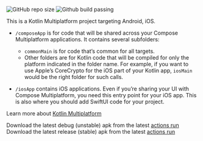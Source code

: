 ![GitHub repo size](https://img.shields.io/github/repo-size/raphdf201/techapp)
![Github build passing](https://github.com/raphdf201/techapp/actions/workflows/debug.yml/badge.svg)

This is a Kotlin Multiplatform project targeting Android, iOS.

* `/composeApp` is for code that will be shared across your Compose Multiplatform applications.
  It contains several subfolders:
    - `commonMain` is for code that’s common for all targets.
    - Other folders are for Kotlin code that will be compiled for only the platform indicated in the
      folder name.
      For example, if you want to use Apple’s CoreCrypto for the iOS part of your Kotlin app,
      `iosMain` would be the right folder for such calls.

* `/iosApp` contains iOS applications. Even if you’re sharing your UI with Compose Multiplatform,
  you need this entry point for your iOS app. This is also where you should add SwiftUI code for
  your project.

Learn more about [Kotlin Multiplatform](https://www.jetbrains.com/help/kotlin-multiplatform-dev/get-started.html)

Download the latest debug (unstable) apk from the latest [actions run](https://github.com/Raphdf201/techApp/actions/workflows/debug.yml?query=is%3Asuccess)
Download the latest release (stable) apk from the latest [actions run](https://github.com/Raphdf201/techApp/actions/workflows/release.yml?query=is%3Asuccess)

